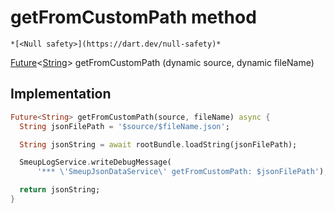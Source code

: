 


# getFromCustomPath method




    *[<Null safety>](https://dart.dev/null-safety)*




[Future](https://api.flutter.dev/flutter/dart-async/Future-class.html)&lt;[String](https://api.flutter.dev/flutter/dart-core/String-class.html)> getFromCustomPath
(dynamic source, dynamic fileName)








## Implementation

```dart
Future<String> getFromCustomPath(source, fileName) async {
  String jsonFilePath = '$source/$fileName.json';

  String jsonString = await rootBundle.loadString(jsonFilePath);

  SmeupLogService.writeDebugMessage(
      '*** \'SmeupJsonDataService\' getFromCustomPath: $jsonFilePath');

  return jsonString;
}
```








